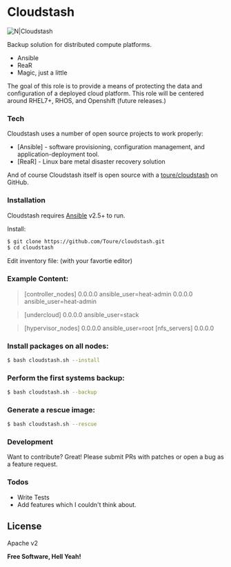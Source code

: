 # Cloudstash

![N|Cloudstash](https://upload.wikimedia.org/wikipedia/commons/4/43/Stash_Logo.png)

Backup solution for distributed compute platforms.

  - Ansible
  - ReaR
  - Magic, just a little

The goal of this role is to provide a means of protecting the data and configuration of a deployed cloud platform. This role will be centered around RHEL7+, RHOS, and Openshift (future releases.)

### Tech

Cloudstash uses a number of open source projects to work properly:

* [Ansible] - software provisioning, configuration management, and application-deployment tool.
* [ReaR] - Linux bare metal disaster recovery solution

And of course Cloudstash itself is open source with a [toure/cloudstash][toure]
 on GitHub.

### Installation

Cloudstash requires [Ansible](https://www.ansible.com/) v2.5+ to run.

Install:

```sh
$ git clone https://github.com/Toure/cloudstash.git
$ cd cloudstash
```
Edit inventory file: (with your favortie editor)

### Example Content:

>[controller_nodes]
0.0.0.0  ansible_user=heat-admin
0.0.0.0  ansible_user=heat-admin

>[undercloud]
0.0.0.0  ansible_user=stack

>[hypervisor_nodes]
0.0.0.0  ansible_user=root
>[nfs_servers]
0.0.0.0

### Install packages on all nodes:
```sh
$ bash cloudstash.sh --install
```

### Perform the first systems backup:
```sh
$ bash cloudstash.sh --backup
```

### Generate a rescue image:
```sh
$ bash cloudstash.sh --rescue
```

### Development

Want to contribute? Great! Please submit PRs with patches or
open a bug as a feature request.

### Todos

 - Write Tests
 - Add features which I couldn't think about.

License
----

Apache v2


**Free Software, Hell Yeah!**

[//]: # (These are reference links used in the body of this note and get stripped out when the markdown processor does its job. There is no need to format nicely because it shouldn't be seen. Thanks SO - http://stackoverflow.com/questions/4823468/store-comments-in-markdown-syntax)

[toure]: https://github.com/Toure/cloudstash.git